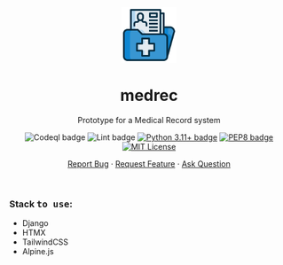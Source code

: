 <div align="center">
    <img height=100 src="medrec.png" alt="medrec Icon">
    <h1>medrec</h1>
    <p>Prototype for a Medical Record system</p>
    <p>
        <img src="https://github.com/seyLu/medrec/actions/workflows/codeql.yaml/badge.svg" alt="Codeql badge">
        <img src="https://github.com/seyLu/medrec/actions/workflows/lint.yaml/badge.svg" alt="Lint badge">
        <a href="https://www.python.org/"><img src="https://img.shields.io/badge/python-3.11+-blue" alt="Python 3.11+ badge"></a>
        <a href="https://peps.python.org/pep-0008/"><img src="https://img.shields.io/badge/code%20style-pep8-orange.svg" alt="PEP8 badge"></a>
        <a href="https://github.com/seyLu/medrec/blob/main/LICENSE"><img src="https://img.shields.io/github/license/seyLu/medrec.svg" alt="MIT License"></a>
    </p>
    <p>
        <a href="https://github.com/seyLu/medrec/issues/new">Report Bug</a>
        ·
        <a href="https://github.com/seyLu/medrec/issues/new">Request Feature</a>
        ·
        <a href="https://github.com/seyLu/medrec/discussions">Ask Question</a>
    </p>
</div>

<br>

### Stack <samp>to use</samp>:

- Django
- HTMX
- TailwindCSS
- Alpine.js
